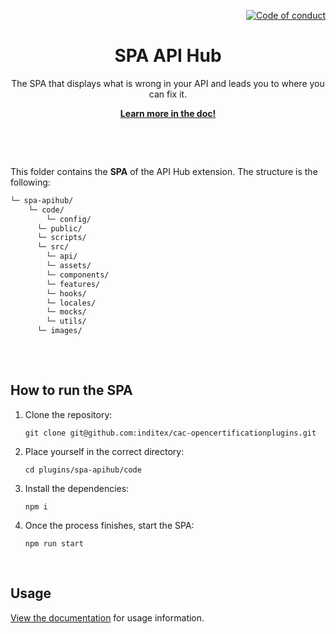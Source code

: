 <p align="right">
    <a href="CODE_OF_CONDUCT.md"><img src="https://img.shields.io/badge/Contributor%20Covenant-2.1-4baaaa.svg" alt="Code of conduct"></a>
</p>

<p align="center">
    <h1 align="center">SPA API Hub</h1>
    <p align="center">The SPA that displays what is wrong in your API and leads you to where you can fix it.</p>
    <p align="center"><strong><a href="https://albalro.github.io/ide-extensions/overview/">Learn more in the doc!</a></strong></p>
    <br>
</p>

<br>

This folder contains the **SPA** of the API Hub extension. The structure is the following:


```bash
└─ spa-apihub/
    └─ code/
    	└─ config/
      └─ public/
      └─ scripts/
      └─ src/
        └─ api/
        └─ assets/
        └─ components/
        └─ features/
        └─ hooks/
        └─ locales/
        └─ mocks/
        └─ utils/
	  └─ images/
	    
```
<br>

## How to run the SPA

1. Clone the repository:

	```
	git clone git@github.com:inditex/cac-opencertificationplugins.git
	```

2. Place yourself in the correct directory:

	```
	cd plugins/spa-apihub/code
	```

3. Install the dependencies:

	```
	npm i
	```

5. Once the process finishes, start the SPA:

	```
	npm run start
	```

<br>

## Usage

[View the documentation](https://albalro.github.io/ide-extensions/api-hub/) for usage information.

